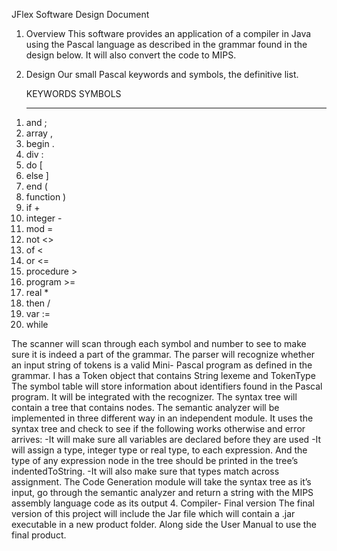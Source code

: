 JFlex Software Design Document 
1. Overview
This software provides an application of a compiler in Java using the Pascal language as described in the grammar found in the design below. It will also convert the code to MIPS.
2. Design
Our small Pascal keywords and symbols, the definitive list.

    KEYWORDS             SYMBOLS
    ________             _______
 1) and                  ;
 2) array                ,
 3) begin                .
 4) div                  :
 5) do                   [
 6) else                 ]
 7) end                  (
 8) function             )
 9) if                   +
10) integer              -
11) mod                  =
12) not                  <>
13) of                   <
14) or                   <=
15) procedure            >
16) program              >=
17) real                 *
18) then                 /
19) var                  :=
20) while

The scanner will scan through each symbol and number to see to make
sure it is indeed a part of the grammar.
The parser will recognize whether an input string of tokens is a valid Mini- Pascal program as defined in the grammar. I has a Token object that contains String lexeme and TokenType
The symbol table will store information about identifiers found in the Pascal program. It will be integrated with the recognizer.
The syntax tree will contain a tree that contains nodes.
The semantic analyzer will be implemented in three different way in an independent module. It uses the syntax tree and check to see if the following works otherwise and error arrives:
-It will make sure all variables are declared before they are used
-It will assign a type, integer type or real type, to each expression. And the type of any expression node in the tree should be printed in the tree’s indentedToString.
-It will also make sure that types match across assignment.
The Code Generation module will take the syntax tree as it’s input, go through the semantic analyzer and return a string with the MIPS assembly language code as its output
4. Compiler- Final version
The final version of this project will include the Jar file which will contain a .jar executable in a new product folder. Along side the User Manual to use the final product.